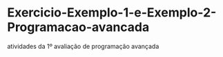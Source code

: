 # Exercicio-Exemplo-1-e-Exemplo-2-Programacao-avancada
atividades da 1º avaliação de  programação avançada

